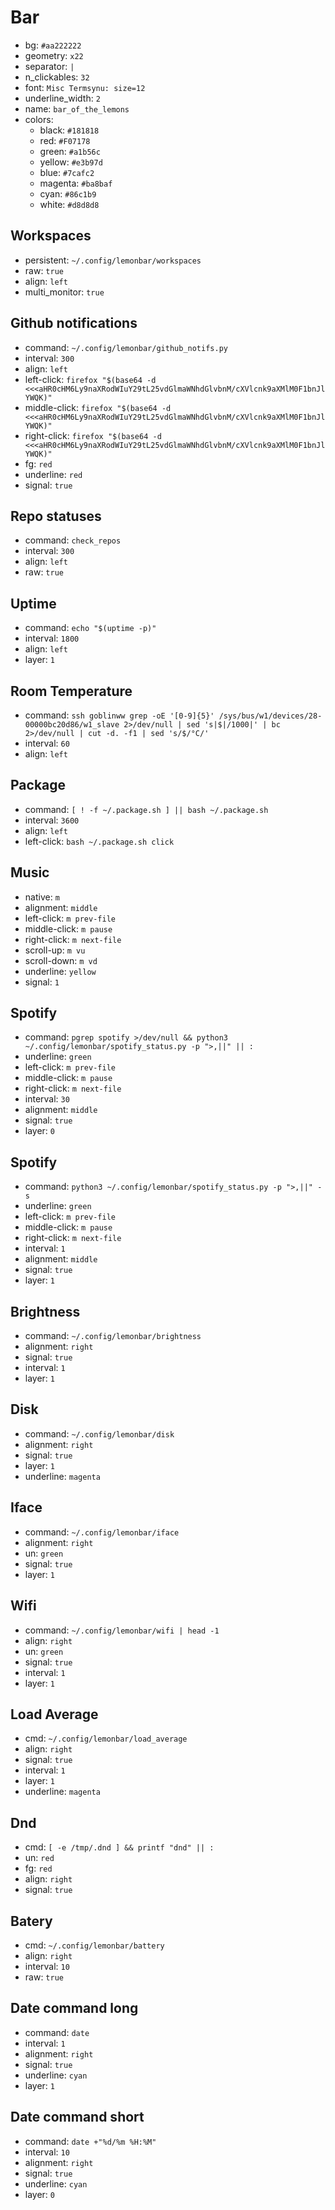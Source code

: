 # Bar
- bg: `#aa222222`
- geometry: `x22`
- separator: ` | `
- n_clickables: `32`
- font: `Misc Termsynu: size=12`
- underline_width: `2`
- name: `bar_of_the_lemons`
- colors:
  - black: `#181818`
  - red: `#F07178`
  - green: `#a1b56c`
  - yellow: `#e3b97d`
  - blue: `#7cafc2`
  - magenta: `#ba8baf`
  - cyan: `#86c1b9`
  - white: `#d8d8d8`


## Workspaces
- persistent: `~/.config/lemonbar/workspaces`
- raw: `true`
- align: `left`
- multi_monitor: `true`

## Github notifications
- command: `~/.config/lemonbar/github_notifs.py`
- interval: `300`
- align: `left`
- left-click: `firefox "$(base64 -d <<<aHR0cHM6Ly9naXRodWIuY29tL25vdGlmaWNhdGlvbnM/cXVlcnk9aXMlM0F1bnJlYWQK)"`
- middle-click: `firefox "$(base64 -d <<<aHR0cHM6Ly9naXRodWIuY29tL25vdGlmaWNhdGlvbnM/cXVlcnk9aXMlM0F1bnJlYWQK)"`
- right-click: `firefox "$(base64 -d <<<aHR0cHM6Ly9naXRodWIuY29tL25vdGlmaWNhdGlvbnM/cXVlcnk9aXMlM0F1bnJlYWQK)"`
- fg: `red`
- underline: `red`
- signal: `true`

## Repo statuses
- command: `check_repos`
- interval: `300`
- align: `left`
- raw: `true`

## Uptime
- command: `echo "$(uptime -p)"`
- interval: `1800`
- align: `left`
- layer: `1`

## Room Temperature
- command: `ssh goblinww grep -oE '[0-9]{5}' /sys/bus/w1/devices/28-00000bc20d86/w1_slave 2>/dev/null | sed 's|$|/1000|' | bc 2>/dev/null | cut -d. -f1 | sed 's/$/°C/'`
- interval: `60`
- align: `left`

## Package
- command: `[ ! -f ~/.package.sh ] || bash ~/.package.sh`
- interval: `3600`
- align: `left`
- left-click: `bash ~/.package.sh click`

## Music
- native: `m`
- alignment: `middle`
- left-click: `m prev-file`
- middle-click: `m pause`
- right-click: `m next-file`
- scroll-up: `m vu`
- scroll-down: `m vd`
- underline: `yellow`
- signal: `1`


## Spotify
- command: `pgrep spotify >/dev/null && python3 ~/.config/lemonbar/spotify_status.py -p ">,||" || :`
- underline: `green`
- left-click: `m prev-file`
- middle-click: `m pause`
- right-click: `m next-file`
- interval: `30`
- alignment: `middle`
- signal: `true`
- layer: `0`

## Spotify
- command: `python3 ~/.config/lemonbar/spotify_status.py -p ">,||" -s`
- underline: `green`
- left-click: `m prev-file`
- middle-click: `m pause`
- right-click: `m next-file`
- interval: `1`
- alignment: `middle`
- signal: `true`
- layer: `1`

## Brightness
- command: `~/.config/lemonbar/brightness`
- alignment: `right`
- signal: `true`
- interval: `1`
- layer: `1`

## Disk
- command: `~/.config/lemonbar/disk`
- alignment: `right`
- signal: `true`
- layer: `1`
- underline: `magenta`

## Iface
- command: `~/.config/lemonbar/iface`
- alignment: `right`
- un: `green`
- signal: `true`
- layer: `1`

## Wifi
- command: `~/.config/lemonbar/wifi | head -1`
- align: `right`
- un: `green`
- signal: `true`
- interval: `1`
- layer: `1`

## Load Average
- cmd: `~/.config/lemonbar/load_average`
- align: `right`
- signal: `true`
- interval: `1`
- layer: `1`
- underline: `magenta`

## Dnd
- cmd: `[ -e /tmp/.dnd ] && printf "dnd" || :`
- un: `red`
- fg: `red`
- align: `right`
- signal: `true`

## Batery
- cmd: `~/.config/lemonbar/battery`
- align: `right`
- interval: `10`
- raw: `true`

## Date command long
- command: `date`
- interval: `1`
- alignment: `right`
- signal: `true`
- underline: `cyan`
- layer: `1`

## Date command short
- command: `date +"%d/%m %H:%M"`
- interval: `10`
- alignment: `right`
- signal: `true`
- underline: `cyan`
- layer: `0`

